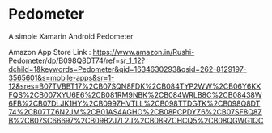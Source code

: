 # Pedometer
A simple Xamarin Android Pedometer

Amazon App Store Link : https://www.amazon.in/Rushi-Pedometer/dp/B098Q8DT74/ref=sr_1_12?dchild=1&keywords=Pedometer&qid=1634630293&qsid=262-8129197-3565601&s=mobile-apps&sr=1-12&sres=B07TVBBT17%2CB07SQN8FDK%2CB084TYP2WW%2CB06Y6KXFQS%2CB007XYU6E6%2CB081RM9NBK%2CB084WRLB8C%2CB08438W6FB%2CB07DLJK1HY%2CB099ZHVTLL%2CB098TTDGTK%2CB098Q8DT74%2CB07TZ6N2JM%2CB01AS4AGHO%2CB08PCPDYZ6%2CB07SF8Q8ZB%2CB07SC66697%2CB09B2J7L2J%2CB08RZCHCQ5%2CB08QGWG1QC
